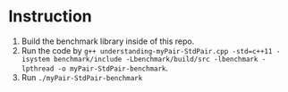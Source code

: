 # Instruction
1. Build the benchmark library inside of this repo.
2. Run the code by `g++ understanding-myPair-StdPair.cpp -std=c++11 -isystem benchmark/include -Lbenchmark/build/src -lbenchmark -lpthread -o myPair-StdPair-benchmark`.
3. Run `./myPair-StdPair-benchmark`